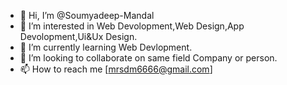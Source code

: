 - 👋 Hi, I’m @Soumyadeep-Mandal
- 👀 I’m interested in Web Devolopment,Web Design,App Devolopment,Ui&Ux Design.
- 🌱 I’m currently learning Web Devlopment.
- 💞️ I’m looking to collaborate on same field Company or person.
- 📫 How to reach me [mrsdm6666@gmail.com]

<!---
Soumyadeep-Mandal/Soumyadeep-Mandal is a ✨ special ✨ repository because its `README.md` (this file) appears on your GitHub profile.
You can click the Preview link to take a look at your changes.
--->
